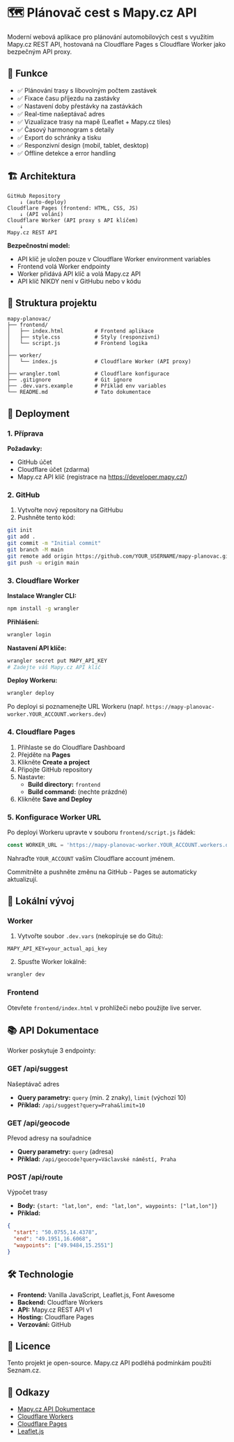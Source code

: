 # 🗺️ Plánovač cest s Mapy.cz API

Moderní webová aplikace pro plánování automobilových cest s využitím Mapy.cz REST API, hostovaná na Cloudflare Pages s Cloudflare Worker jako bezpečným API proxy.

## 🎯 Funkce

- ✅ Plánování trasy s libovolným počtem zastávek
- ✅ Fixace času příjezdu na zastávky
- ✅ Nastavení doby přestávky na zastávkách
- ✅ Real-time našeptávač adres
- ✅ Vizualizace trasy na mapě (Leaflet + Mapy.cz tiles)
- ✅ Časový harmonogram s detaily
- ✅ Export do schránky a tisku
- ✅ Responzivní design (mobil, tablet, desktop)
- ✅ Offline detekce a error handling

## 🏗️ Architektura

```
GitHub Repository
    ↓ (auto-deploy)
Cloudflare Pages (frontend: HTML, CSS, JS)
    ↓ (API volání)
Cloudflare Worker (API proxy s API klíčem)
    ↓
Mapy.cz REST API
```

**Bezpečnostní model:**
- API klíč je uložen pouze v Cloudflare Worker environment variables
- Frontend volá Worker endpointy
- Worker přidává API klíč a volá Mapy.cz API
- API klíč NIKDY není v GitHubu nebo v kódu

## 📁 Struktura projektu

```
mapy-planovac/
├── frontend/
│   ├── index.html          # Frontend aplikace
│   ├── style.css           # Styly (responzivní)
│   └── script.js           # Frontend logika
│
├── worker/
│   └── index.js            # Cloudflare Worker (API proxy)
│
├── wrangler.toml           # Cloudflare konfigurace
├── .gitignore              # Git ignore
├── .dev.vars.example       # Příklad env variables
└── README.md               # Tato dokumentace
```

## 🚀 Deployment

### 1. Příprava

**Požadavky:**
- GitHub účet
- Cloudflare účet (zdarma)
- Mapy.cz API klíč (registrace na https://developer.mapy.cz/)

### 2. GitHub

1. Vytvořte nový repository na GitHubu
2. Pushněte tento kód:
```bash
git init
git add .
git commit -m "Initial commit"
git branch -M main
git remote add origin https://github.com/YOUR_USERNAME/mapy-planovac.git
git push -u origin main
```

### 3. Cloudflare Worker

**Instalace Wrangler CLI:**
```bash
npm install -g wrangler
```

**Přihlášení:**
```bash
wrangler login
```

**Nastavení API klíče:**
```bash
wrangler secret put MAPY_API_KEY
# Zadejte váš Mapy.cz API klíč
```

**Deploy Workeru:**
```bash
wrangler deploy
```

Po deployi si poznamenejte URL Workeru (např. `https://mapy-planovac-worker.YOUR_ACCOUNT.workers.dev`)

### 4. Cloudflare Pages

1. Přihlaste se do Cloudflare Dashboard
2. Přejděte na **Pages**
3. Klikněte **Create a project**
4. Připojte GitHub repository
5. Nastavte:
   - **Build directory:** `frontend`
   - **Build command:** (nechte prázdné)
6. Klikněte **Save and Deploy**

### 5. Konfigurace Worker URL

Po deployi Workeru upravte v souboru `frontend/script.js` řádek:

```javascript
const WORKER_URL = 'https://mapy-planovac-worker.YOUR_ACCOUNT.workers.dev';
```

Nahraďte `YOUR_ACCOUNT` vaším Cloudflare account jménem.

Commitněte a pushněte změnu na GitHub - Pages se automaticky aktualizují.

## 🔧 Lokální vývoj

### Worker

1. Vytvořte soubor `.dev.vars` (nekopíruje se do Gitu):
```
MAPY_API_KEY=your_actual_api_key
```

2. Spusťte Worker lokálně:
```bash
wrangler dev
```

### Frontend

Otevřete `frontend/index.html` v prohlížeči nebo použijte live server.

## 📚 API Dokumentace

Worker poskytuje 3 endpointy:

### GET /api/suggest
Našeptávač adres
- **Query parametry:** `query` (min. 2 znaky), `limit` (výchozí 10)
- **Příklad:** `/api/suggest?query=Praha&limit=10`

### GET /api/geocode
Převod adresy na souřadnice
- **Query parametry:** `query` (adresa)
- **Příklad:** `/api/geocode?query=Václavské náměstí, Praha`

### POST /api/route
Výpočet trasy
- **Body:** `{start: "lat,lon", end: "lat,lon", waypoints: ["lat,lon"]}`
- **Příklad:**
```json
{
  "start": "50.0755,14.4378",
  "end": "49.1951,16.6068",
  "waypoints": ["49.9484,15.2551"]
}
```

## 🛠️ Technologie

- **Frontend:** Vanilla JavaScript, Leaflet.js, Font Awesome
- **Backend:** Cloudflare Workers
- **API:** Mapy.cz REST API v1
- **Hosting:** Cloudflare Pages
- **Verzování:** GitHub

## 📝 Licence

Tento projekt je open-source. Mapy.cz API podléhá podmínkám použití Seznam.cz.

## 🔗 Odkazy

- [Mapy.cz API Dokumentace](https://developer.mapy.com/rest-api-mapy-cz/)
- [Cloudflare Workers](https://developers.cloudflare.com/workers/)
- [Cloudflare Pages](https://developers.cloudflare.com/pages/)
- [Leaflet.js](https://leafletjs.com/)